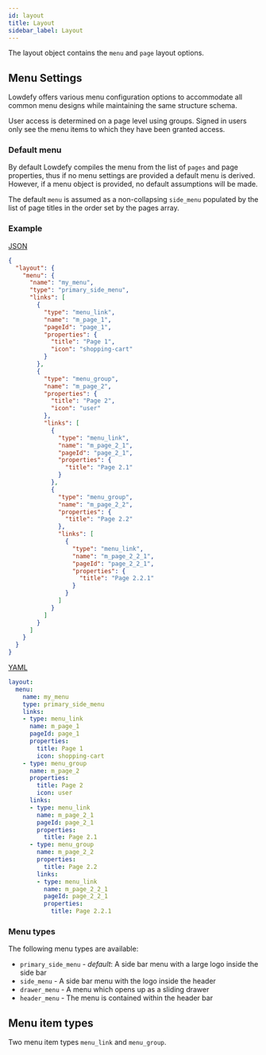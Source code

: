 ```yaml
---
id: layout
title: Layout
sidebar_label: Layout
---
```

The layout object contains the `menu` and `page` layout options.

## Menu Settings

Lowdefy offers various menu configuration options to accommodate all common menu designs while maintaining the same structure schema.

User access is determined on a page level using groups. Signed in users only see the menu items to which they have been granted access.

### Default menu

By default Lowdefy compiles the menu from the list of `pages` and page properties, thus if no menu settings are provided a default menu is derived. However, if a menu object is provided, no default assumptions will be made.

The default `menu` is assumed as a non-collapsing `side_menu` populated by the list of page titles in the order set by the pages array.

### Example

<U>JSON</U>

```json
{
  "layout": {
    "menu": {
      "name": "my_menu",
      "type": "primary_side_menu",
      "links": [
        {
          "type": "menu_link",
          "name": "m_page_1",
          "pageId": "page_1",
          "properties": {
            "title": "Page 1",
            "icon": "shopping-cart"
          }
        },
        {
          "type": "menu_group",
          "name": "m_page_2",
          "properties": {
            "title": "Page 2",
            "icon": "user"
          },
          "links": [
            {
              "type": "menu_link",
              "name": "m_page_2_1",
              "pageId": "page_2_1",
              "properties": {
                "title": "Page 2.1"
              }
            },
            {
              "type": "menu_group",
              "name": "m_page_2_2",
              "properties": {
                "title": "Page 2.2"
              },
              "links": [
                {
                  "type": "menu_link",
                  "name": "m_page_2_2_1",
                  "pageId": "page_2_2_1",
                  "properties": {
                    "title": "Page 2.2.1"
                  }
                }
              ]
            }
          ]
        }
      ]
    }
  }
}
```

<U>YAML</U>

```yaml
layout:
  menu:
    name: my_menu
    type: primary_side_menu
    links:
    - type: menu_link
      name: m_page_1
      pageId: page_1
      properties:
        title: Page 1
        icon: shopping-cart
    - type: menu_group
      name: m_page_2
      properties:
        title: Page 2
        icon: user
      links:
      - type: menu_link
        name: m_page_2_1
        pageId: page_2_1
        properties:
          title: Page 2.1
      - type: menu_group
        name: m_page_2_2
        properties:
          title: Page 2.2
        links:
        - type: menu_link
          name: m_page_2_2_1
          pageId: page_2_2_1
          properties:
            title: Page 2.2.1
```

### Menu types

The following menu types are available:

- `primary_side_menu` - _default_: A side bar menu with a large logo inside the side bar
- `side_menu` - A side bar menu with the logo inside the header
- `drawer_menu` - A menu which opens up as a sliding drawer
- `header_menu` - The menu is contained within the header bar

## Menu item types

Two menu item types `menu_link` and `menu_group`.